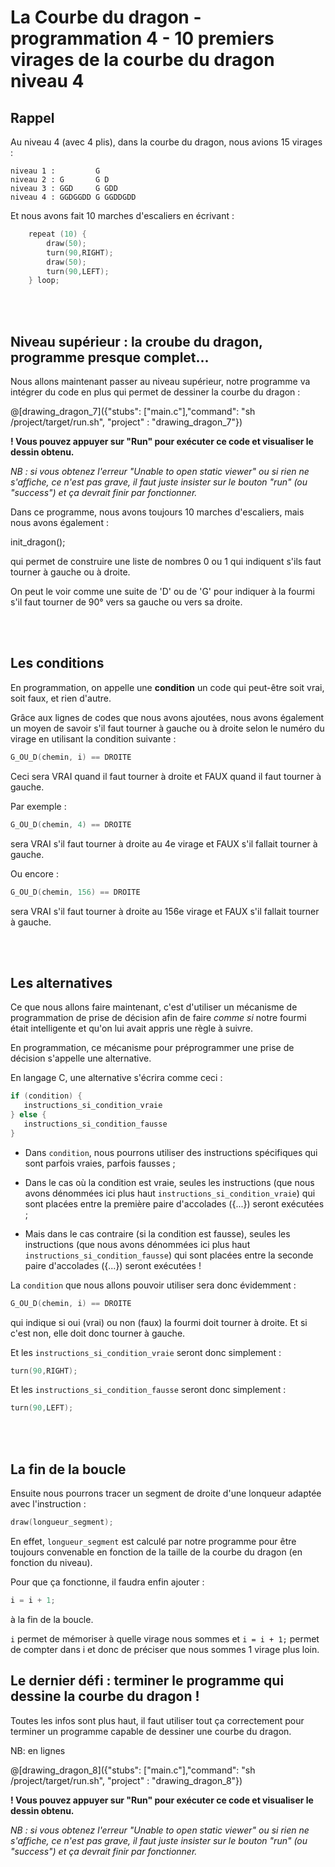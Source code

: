 # La Courbe du dragon - programmation 4 - 10 premiers virages de la courbe du dragon niveau 4

## Rappel

Au niveau 4 (avec 4 plis), dans la courbe du dragon, nous avions 15 virages :

```
niveau 1 :         G
niveau 2 : G       G D
niveau 3 : GGD     G GDD
niveau 4 : GGDGGDD G GGDDGDD
```

Et nous avons fait 10 marches d'escaliers en écrivant : 

```C
    repeat (10) {
		draw(50);
		turn(90,RIGHT);
		draw(50);
		turn(90,LEFT);
    } loop;
```

<br><br>

## Niveau supérieur : la croube du dragon, programme presque complet...

Nous allons maintenant passer au niveau supérieur, notre programme va intégrer du code en plus qui permet de dessiner la courbe du dragon :

@[drawing_dragon_7]({"stubs": ["main.c"],"command": "sh /project/target/run.sh", "project" : "drawing_dragon_7"})

**! Vous pouvez appuyer sur "Run" pour exécuter ce code et visualiser le dessin obtenu.**

*NB : si vous obtenez l'erreur "Unable to open static viewer" ou si rien ne s'affiche, ce n'est pas grave, il faut juste insister sur le bouton "run" (ou "success") et ça devrait finir par fonctionner.*

Dans ce programme, nous avons toujours 10 marches d'escaliers, mais nous avons également :

init_dragon();

qui permet de construire une liste de nombres 0 ou 1 qui indiquent s'ils faut tourner à gauche ou à droite.

On peut le voir comme une suite de 'D' ou de 'G' pour indiquer à la fourmi s'il faut tourner de 90° vers sa gauche ou vers sa droite.

<br><br>

## Les conditions

En programmation, on appelle une **condition** un code qui peut-être soit vrai, soit faux, et rien d'autre.

Grâce aux lignes de codes que nous avons ajoutées, nous avons également un moyen de savoir s'il faut tourner à gauche ou à droite selon le numéro du virage en utilisant la condition suivante&nbsp;:

```C
G_OU_D(chemin, i) == DROITE
```

Ceci sera VRAI quand il faut tourner à droite et FAUX quand il faut tourner à gauche.

Par exemple :

```C
G_OU_D(chemin, 4) == DROITE
```

sera VRAI s'il faut tourner à droite au 4e virage et FAUX s'il fallait tourner à gauche.

Ou encore :

```C
G_OU_D(chemin, 156) == DROITE
```

sera VRAI s'il faut tourner à droite au 156e virage et FAUX s'il fallait tourner à gauche.

<br><br>

## Les alternatives

Ce que nous allons faire maintenant, c'est d'utiliser un mécanisme de programmation de prise de décision afin de faire *comme si* notre fourmi était intelligente et qu'on lui avait appris une règle à suivre.

En programmation, ce mécanisme pour préprogrammer une prise de décision s'appelle une alternative.

En langage C, une alternative s'écrira comme ceci :

```C
if (condition) {
   instructions_si_condition_vraie
} else {
   instructions_si_condition_fausse
}
```

- Dans `condition`, nous pourrons utiliser des instructions spécifiques qui sont parfois vraies, parfois fausses ;

- Dans le cas où la condition est vraie, seules les instructions (que nous avons dénommées ici plus haut `instructions_si_condition_vraie`) qui sont placées entre la première paire d'accolades ({...}) seront exécutées ;

- Mais dans le cas contraire (si la condition est fausse), seules les instructions (que nous avons dénommées ici plus haut `instructions_si_condition_fausse`) qui sont placées entre la seconde paire d'accolades ({...}) seront exécutées !

La `condition` que nous allons pouvoir utiliser sera donc évidemment :

```C
G_OU_D(chemin, i) == DROITE
```

qui indique si oui (vrai) ou non (faux) la fourmi doit tourner à droite. Et si c'est non, elle doit donc tourner à gauche.

Et les `instructions_si_condition_vraie` seront donc simplement :

```C
turn(90,RIGHT);
```

Et les `instructions_si_condition_fausse` seront donc simplement :

```C
turn(90,LEFT);
```

<br><br>

## La fin de la boucle

Ensuite nous pourrons tracer un segment de droite d'une lonqueur adaptée avec l'instruction :

```C
draw(longueur_segment);
```
En effet, `longueur_segment` est calculé par notre programme pour être toujours convenable en fonction de la taille de la courbe du dragon (en fonction du niveau).

Pour que ça fonctionne, il faudra enfin ajouter :

```C
i = i + 1;
```

à la fin de la boucle.

`i` permet de mémoriser à quelle virage nous sommes et `i = i + 1;` permet de compter dans i et donc de préciser que nous sommes 1 virage plus loin.

## Le dernier défi : terminer le programme qui dessine la courbe du dragon !

Toutes les infos sont plus haut, il faut utiliser tout ça correctement pour terminer un programme capable de dessiner une courbe du dragon.

NB: en lignes 

@[drawing_dragon_8]({"stubs": ["main.c"],"command": "sh /project/target/run.sh", "project" : "drawing_dragon_8"})

**! Vous pouvez appuyer sur "Run" pour exécuter ce code et visualiser le dessin obtenu.**

*NB : si vous obtenez l'erreur "Unable to open static viewer" ou si rien ne s'affiche, ce n'est pas grave, il faut juste insister sur le bouton "run" (ou "success") et ça devrait finir par fonctionner.*
